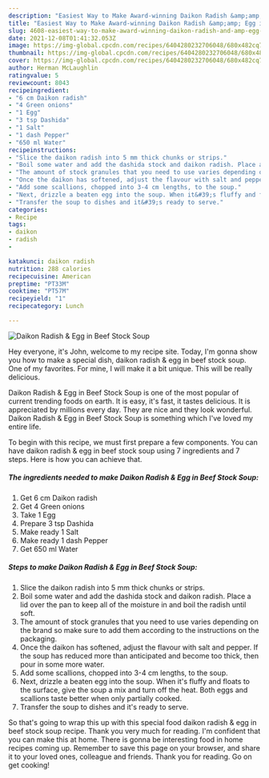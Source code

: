 ```yaml
---
description: "Easiest Way to Make Award-winning Daikon Radish &amp;amp; Egg in Beef Stock Soup"
title: "Easiest Way to Make Award-winning Daikon Radish &amp;amp; Egg in Beef Stock Soup"
slug: 4608-easiest-way-to-make-award-winning-daikon-radish-and-amp-egg-in-beef-stock-soup
date: 2021-12-08T01:41:32.053Z
image: https://img-global.cpcdn.com/recipes/6404280232706048/680x482cq70/daikon-radish-egg-in-beef-stock-soup-recipe-main-photo.jpg
thumbnail: https://img-global.cpcdn.com/recipes/6404280232706048/680x482cq70/daikon-radish-egg-in-beef-stock-soup-recipe-main-photo.jpg
cover: https://img-global.cpcdn.com/recipes/6404280232706048/680x482cq70/daikon-radish-egg-in-beef-stock-soup-recipe-main-photo.jpg
author: Herman McLaughlin
ratingvalue: 5
reviewcount: 8043
recipeingredient:
- "6 cm Daikon radish"
- "4 Green onions"
- "1 Egg"
- "3 tsp Dashida"
- "1 Salt"
- "1 dash Pepper"
- "650 ml Water"
recipeinstructions:
- "Slice the daikon radish into 5 mm thick chunks or strips."
- "Boil some water and add the dashida stock and daikon radish. Place a lid over the pan to keep all of the moisture in and boil the radish until soft."
- "The amount of stock granules that you need to use varies depending on the brand so make sure to add them according to the instructions on the packaging."
- "Once the daikon has softened, adjust the flavour with salt and pepper. If the soup has reduced more than anticipated and become too thick, then pour in some more water."
- "Add some scallions, chopped into 3-4 cm lengths, to the soup."
- "Next, drizzle a beaten egg into the soup. When it&#39;s fluffy and floats to the surface, give the soup a mix and turn off the heat. Both eggs and scallions taste better when only partially cooked."
- "Transfer the soup to dishes and it&#39;s ready to serve."
categories:
- Recipe
tags:
- daikon
- radish
- 

katakunci: daikon radish  
nutrition: 288 calories
recipecuisine: American
preptime: "PT33M"
cooktime: "PT57M"
recipeyield: "1"
recipecategory: Lunch

---
```



![Daikon Radish &amp; Egg in Beef Stock Soup](https://img-global.cpcdn.com/recipes/6404280232706048/680x482cq70/daikon-radish-egg-in-beef-stock-soup-recipe-main-photo.jpg)

Hey everyone, it's John, welcome to my recipe site. Today, I'm gonna show you how to make a special dish, daikon radish &amp; egg in beef stock soup. One of my favorites. For mine, I will make it a bit unique. This will be really delicious.

Daikon Radish &amp; Egg in Beef Stock Soup is one of the most popular of current trending foods on earth. It is easy, it's fast, it tastes delicious. It is appreciated by millions every day. They are nice and they look wonderful. Daikon Radish &amp; Egg in Beef Stock Soup is something which I've loved my entire life.




To begin with this recipe, we must first prepare a few components. You can have daikon radish &amp; egg in beef stock soup using 7 ingredients and 7 steps. Here is how you can achieve that.

<!--inarticleads1-->

##### The ingredients needed to make Daikon Radish &amp; Egg in Beef Stock Soup:

1. Get 6 cm Daikon radish
1. Get 4 Green onions
1. Take 1 Egg
1. Prepare 3 tsp Dashida
1. Make ready 1 Salt
1. Make ready 1 dash Pepper
1. Get 650 ml Water




<!--inarticleads2-->

##### Steps to make Daikon Radish &amp; Egg in Beef Stock Soup:

1. Slice the daikon radish into 5 mm thick chunks or strips.
1. Boil some water and add the dashida stock and daikon radish. Place a lid over the pan to keep all of the moisture in and boil the radish until soft.
1. The amount of stock granules that you need to use varies depending on the brand so make sure to add them according to the instructions on the packaging.
1. Once the daikon has softened, adjust the flavour with salt and pepper. If the soup has reduced more than anticipated and become too thick, then pour in some more water.
1. Add some scallions, chopped into 3-4 cm lengths, to the soup.
1. Next, drizzle a beaten egg into the soup. When it&#39;s fluffy and floats to the surface, give the soup a mix and turn off the heat. Both eggs and scallions taste better when only partially cooked.
1. Transfer the soup to dishes and it&#39;s ready to serve.




So that's going to wrap this up with this special food daikon radish &amp; egg in beef stock soup recipe. Thank you very much for reading. I'm confident that you can make this at home. There is gonna be interesting food in home recipes coming up. Remember to save this page on your browser, and share it to your loved ones, colleague and friends. Thank you for reading. Go on get cooking!
